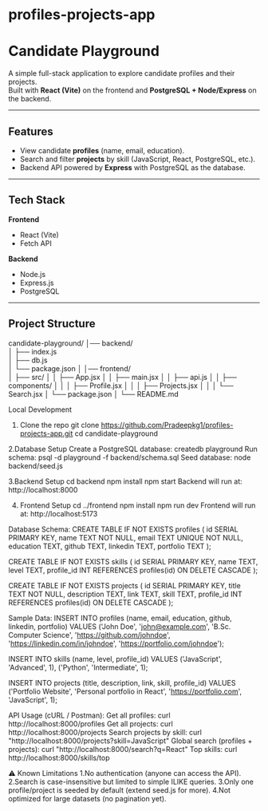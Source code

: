 # profiles-projects-app
# Candidate Playground

A simple full-stack application to explore candidate profiles and their projects.  
Built with **React (Vite)** on the frontend and **PostgreSQL + Node/Express** on the backend.

---

## Features

- View candidate **profiles** (name, email, education).
- Search and filter **projects** by skill (JavaScript, React, PostgreSQL, etc.).
- Backend API powered by **Express** with PostgreSQL as the database.

---

## Tech Stack

**Frontend**
- React (Vite)
- Fetch API

**Backend**
- Node.js
- Express.js
- PostgreSQL

---

## Project Structure

candidate-playground/
│── backend/              
│   ├── index.js          
│   ├── db.js             
│   └── package.json
│
│── frontend/             
│   ├── src/
│   │   ├── App.jsx
│   │   ├── main.jsx
│   │   ├── api.js
│   │   ├── components/
│   │   │   ├── Profile.jsx
│   │   │   ├── Projects.jsx
│   │   │   └── Search.jsx
│   └── package.json
│
└── README.md

Local Development
1. Clone the repo
   git clone https://github.com/Pradeepkg1/profiles-projects-app.git
   cd candidate-playground
   
2.Database Setup
   Create a PostgreSQL database: createdb playground
   Run schema: psql -d playground -f backend/schema.sql
   Seed database: node backend/seed.js
   
3.Backend Setup
  cd backend
  npm install
  npm start
  Backend will run at: http://localhost:8000

  4. Frontend Setup
     cd ../frontend
     npm install
     npm run dev
     Frontend will run at: http://localhost:5173


  Database Schema:
                 CREATE TABLE IF NOT EXISTS profiles (
    id SERIAL PRIMARY KEY,
    name TEXT NOT NULL,
    email TEXT UNIQUE NOT NULL,
    education TEXT,
    github TEXT,
    linkedin TEXT,
    portfolio TEXT
);

CREATE TABLE IF NOT EXISTS skills (
    id SERIAL PRIMARY KEY,
    name TEXT,
    level TEXT,
    profile_id INT REFERENCES profiles(id) ON DELETE CASCADE
);

CREATE TABLE IF NOT EXISTS projects (
    id SERIAL PRIMARY KEY,
    title TEXT NOT NULL,
    description TEXT,
    link TEXT,
    skill TEXT,
    profile_id INT REFERENCES profiles(id) ON DELETE CASCADE
);

Sample Data: 
           INSERT INTO profiles (name, email, education, github, linkedin, portfolio)
VALUES ('John Doe', 'john@example.com', 'B.Sc. Computer Science',
        'https://github.com/johndoe',
        'https://linkedin.com/in/johndoe',
        'https://portfolio.com/johndoe');

INSERT INTO skills (name, level, profile_id)
VALUES ('JavaScript', 'Advanced', 1),
       ('Python', 'Intermediate', 1);

INSERT INTO projects (title, description, link, skill, profile_id)
VALUES ('Portfolio Website', 'Personal portfolio in React', 'https://portfolio.com', 'JavaScript', 1);




API Usage (cURL / Postman):
 Get all profiles:
                 curl http://localhost:8000/profiles
Get all projects:
               curl http://localhost:8000/projects
Search projects by skill:
                      curl "http://localhost:8000/projects?skill=JavaScript"
Global search (profiles + projects):
                                 curl "http://localhost:8000/search?q=React"
Top skills:
         curl http://localhost:8000/skills/top



⚠️ Known Limitations
  1.No authentication (anyone can access the API).
  2.Search is case-insensitive but limited to simple ILIKE queries.
  3.Only one profile/project is seeded by default (extend seed.js for more).
  4.Not optimized for large datasets (no pagination yet).



